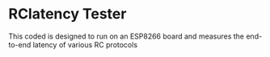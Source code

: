 # RClatency Tester
This coded is designed to run on an ESP8266 board and measures the end-to-end latency of various RC protocols
